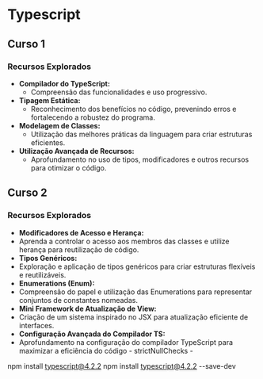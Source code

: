 # Typescript

## Curso 1

### Recursos Explorados
- **Compilador do TypeScript:**
  - Compreensão das funcionalidades e uso progressivo.
- **Tipagem Estática:**
  - Reconhecimento dos benefícios no código, prevenindo erros e fortalecendo a robustez do programa.
- **Modelagem de Classes:**
  - Utilização das melhores práticas da linguagem para criar estruturas eficientes.
- **Utilização Avançada de Recursos:**
  - Aprofundamento no uso de tipos, modificadores e outros recursos para otimizar o código.


## Curso 2

### Recursos Explorados

- **Modificadores de Acesso e Herança:**
 - Aprenda a controlar o acesso aos membros das classes e utilize herança para reutilização de código.
- **Tipos Genéricos:**
 - Exploração e aplicação de tipos genéricos para criar estruturas flexíveis e reutilizáveis.
- **Enumerations (Enum):**
 - Compreensão do papel e utilização das Enumerations para representar conjuntos de constantes nomeadas.
- **Mini Framework de Atualização de View:**
 - Criação de um sistema inspirado no JSX para atualização eficiente de interfaces.
- **Configuração Avançada do Compilador TS:**
 - Aprofundamento na configuração do compilador TypeScript para maximizar a eficiência do código  - strictNullChecks -




npm install typescript@4.2.2
npm install typescript@4.2.2 --save-dev